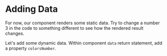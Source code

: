 # Adding Data

For now, our component renders some static data. Try to change a number 3 in the code to something different to see how the rendered result changes.

Let's add some dynamic data. Within component `data` return statement, add a property `colorsNumber`.
